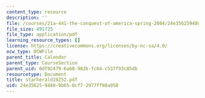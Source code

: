```yaml
---
content_type: resource
description: ''
file: /courses/21a-441-the-conquest-of-america-spring-2004/24e3562594889b650cf72977ff98a958_starherald19252.pdf
file_size: 491725
file_type: application/pdf
learning_resource_types: []
license: https://creativecommons.org/licenses/by-nc-sa/4.0/
ocw_type: OCWFile
parent_title: Calendar
parent_type: CourseSection
parent_uid: 0df92479-6a60-982b-fc64-c537f93c85db
resourcetype: Document
title: starherald19252.pdf
uid: 24e35625-9488-9b65-0cf7-2977ff98a958
---
```

